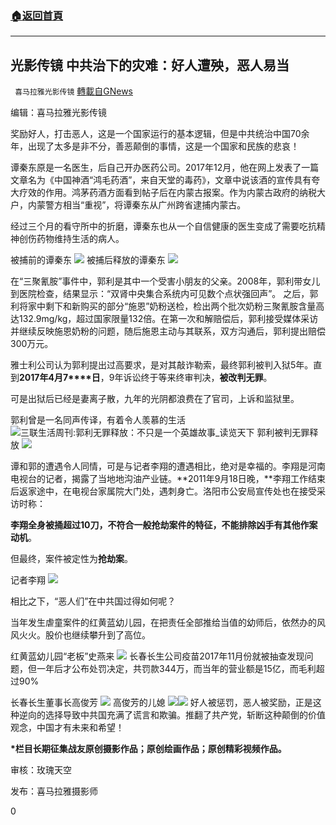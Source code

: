 ###  [:house:返回首頁](https://github.com/ourhimalayas/txt)
---

## 光影传镜 中共治下的灾难：好人遭殃，恶人易当
` 喜马拉雅光影传镜` [轉載自GNews](https://gnews.org/zh-hans/1189101/)

编辑：喜马拉雅光影传镜

奖励好人，打击恶人，这是一个国家运行的基本逻辑，但是中共统治中国70余年，出现了太多是非不分，善恶颠倒的事情，这是一个国家和民族的悲哀！

谭秦东原是一名医生，后自己开办医药公司。2017年12月，他在网上发表了一篇文章名为《中国神酒“鸿毛药酒”，来自天堂的毒药》，文章中说该酒的宣传具有夸大疗效的作用。鸿茅药酒方面看到帖子后在内蒙古报案。作为内蒙古政府的纳税大户，内蒙警方相当“重视”，将谭秦东从广州跨省逮捕内蒙古。

经过三个月的看守所中的折磨，谭秦东也从一个自信健康的医生变成了需要吃抗精神创伤药物维持生活的病人。

被捕前的谭秦东
![]()![](https://gnews-media-offload.s3.amazonaws.com/wp-content/uploads/2021/05/08130757/%E4%BA%8B%E4%BB%B6%E5%89%8D%E7%9A%84%E7%A7%A6%E5%8C%BB%E7%94%9F.jpg)
被捕后释放的谭秦东
![]()![](https://gnews-media-offload.s3.amazonaws.com/wp-content/uploads/2021/05/08131001/%E8%B0%AD%E7%A7%A6%E4%B8%9C%E5%8C%BB%E7%94%9F-1.jpg)




在“三聚氰胺”事件中，郭利是其中一个受害小朋友的父亲。2008年，郭利带女儿到医院检查，结果显示：“双肾中央集合系统内可见数个点状强回声”。 之后，郭利将家中剩下和新购买的部分“施恩”奶粉送检，检出两个批次奶粉三聚氰胺含量高达132.9mg/kg，超过国家限量132倍。在第一次和解赔偿后，郭利接受媒体采访并继续反映施恩奶粉的问题，随后施恩主动与其联系，双方沟通后，郭利提出赔偿300万元。

雅士利公司认为郭利提出过高要求，是对其敲诈勒索，最终郭利被判入狱5年。直到**2017****年****4****月****7****日**，9年诉讼终于等来终审判决，**被改判无罪**。

可是出狱后已经是妻离子散，九年的光阴都浪费在了官司，上诉和监狱里。

郭利曾是一名同声传译，有着令人羡慕的生活
![三联生活周刊:郭利无罪释放：不只是一个英雄故事_读览天下](https://lh3.googleusercontent.com/proxy/d_hWv8vK4pNU_FmtElZwfUke1bisYo1RR8cyo0oB0aqj4d13mdh8fZd1pcbbP3McYExl3PkBxXaFL8id3ehkshMOuFxIqCFelEsaPvMsBPees9D2_o_igc6vePf-k1SGva0DBIRTnAQf_lABBOk0YxCq)
郭利被判无罪释放
![]()![](https://gnews.org/wp-content/uploads/2021/05/2-40.jpg)




谭和郭的遭遇令人同情，可是与记者李翔的遭遇相比，绝对是幸福的。李翔是河南电视台的记者，揭露了当地地沟油产业链。**2011年9月18日晚，**李翔工作结束后返家途中，在电视台家属院大门处，遇刺身亡。洛阳市公安局宣传处也在接受采访时称：

**李翔全身被捅超过10刀，不符合一般抢劫案件的特征，不能排除凶手有其他作案动机**。

但最终，案件被定性为**抢劫案**。

记者李翔
![]()![](https://gnews-media-offload.s3.amazonaws.com/wp-content/uploads/2021/05/08132141/%E5%9C%B0%E6%B2%9F%E6%B2%B9%E6%9D%8E%E7%BF%94.jpg)




相比之下，“恶人们”在中共国过得如何呢？

当年发生虐童案件的红黄蓝幼儿园，在把责任全部推给当值的幼师后，依然办的风风火火。股价也继续攀升到了高位。

红黄蓝幼儿园“老板”史燕来
![]()![](https://gnews.org/wp-content/uploads/2021/05/207900055724q6368207.jpg)
长春长生公司疫苗2017年11月份就被抽查发现问题，但一年后才公布处罚决定，共罚款344万，而当年的营业额是15亿，而毛利超过90%

长春长生董事长高俊芳
![]()![](https://gnews.org/wp-content/uploads/2021/05/下载-2.jpg)
高俊芳的儿媳
![]()![](https://gnews.org/wp-content/uploads/2021/05/屏幕截图-2021-05-07-002101.jpg)![]()![](https://gnews.org/wp-content/uploads/2021/05/9b8c0007ff1758b88496.jpg)
好人被惩罚，恶人被奖励，正是这种逆向的选择导致中共国充满了谎言和欺骗。推翻了共产党，斩断这种颠倒的价值观念，中国才有未来和希望！

**\*栏目长期征集战友原创摄影作品；原创绘画作品；原创精彩视频作品。**

审核：玫瑰天空

发布：喜马拉雅摄影师

0
